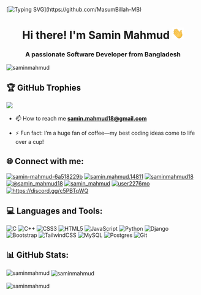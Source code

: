 [![Typing SVG](https://readme-typing-svg.herokuapp.com?font=Poppins&color=929292&size=50&center=true&vCenter=true&width=1000&height=150&lines=Welcome+to+my+GitHub+Profile!)](https://github.com/MasumBillah-MB)

<h1 align="center">Hi there! I'm Samin Mahmud <img src="https://raw.githubusercontent.com/ABSphreak/ABSphreak/master/gifs/Hi.gif" width="30px" height="30px" > </h1>
<h3 align="center">A passionate Software Developer from Bangladesh</h3>

<p align="left"> <img src="https://komarev.com/ghpvc/?username=saminmahmud&label=Profile%20views&color=0e75b6&style=flat" alt="saminmahmud" /> </p>

## 🏆 GitHub Trophies
![](https://github-profile-trophy.vercel.app/?username=saminmahmud&theme=default_repocard&no-frame=false&no-bg=false&margin-w=4)


- 📫 How to reach me **samin.mahmud18@gmail.com**

- ⚡ Fun fact: I’m a huge fan of coffee—my best coding ideas come to life over a cup!

## 🌐 Connect with me:
<p align="left">
<a href="https://linkedin.com/in/samin-mahmud-6a518229b" target="blank"><img align="center" src="https://raw.githubusercontent.com/rahuldkjain/github-profile-readme-generator/master/src/images/icons/Social/linked-in-alt.svg" alt="samin-mahmud-6a518229b" height="30" width="40" /></a>
<a href="https://fb.com/samin.mahmud.14811" target="blank"><img align="center" src="https://raw.githubusercontent.com/rahuldkjain/github-profile-readme-generator/master/src/images/icons/Social/facebook.svg" alt="samin.mahmud.14811" height="30" width="40" /></a>
<a href="https://www.codechef.com/users/saminmahmud18" target="blank"><img align="center" src="https://cdn.jsdelivr.net/npm/simple-icons@3.1.0/icons/codechef.svg" alt="saminmahmud18" height="30" width="40" /></a>
<a href="https://www.hackerrank.com/@samin_mahmud18" target="blank"><img align="center" src="https://raw.githubusercontent.com/rahuldkjain/github-profile-readme-generator/master/src/images/icons/Social/hackerrank.svg" alt="@samin_mahmud18" height="30" width="40" /></a>
<a href="https://codeforces.com/profile/samin_mahmud" target="blank"><img align="center" src="https://raw.githubusercontent.com/rahuldkjain/github-profile-readme-generator/master/src/images/icons/Social/codeforces.svg" alt="samin_mahmud" height="30" width="40" /></a>
<a href="https://www.leetcode.com/user2276mo" target="blank"><img align="center" src="https://raw.githubusercontent.com/rahuldkjain/github-profile-readme-generator/master/src/images/icons/Social/leet-code.svg" alt="user2276mo" height="30" width="40" /></a>
<a href="https://discord.gg/https://discord.gg/samin0952" target="blank"><img align="center" src="https://raw.githubusercontent.com/rahuldkjain/github-profile-readme-generator/master/src/images/icons/Social/discord.svg" alt="https://discord.gg/c5PBTqWQ" height="30" width="40" /></a>
</p>

## 💻 Languages and Tools:
![C](https://img.shields.io/badge/c-%2300599C.svg?style=for-the-badge&logo=c&logoColor=white) ![C++](https://img.shields.io/badge/c++-%2300599C.svg?style=for-the-badge&logo=c%2B%2B&logoColor=white) ![CSS3](https://img.shields.io/badge/css3-%231572B6.svg?style=for-the-badge&logo=css3&logoColor=white) ![HTML5](https://img.shields.io/badge/html5-%23E34F26.svg?style=for-the-badge&logo=html5&logoColor=white) ![JavaScript](https://img.shields.io/badge/javascript-%23323330.svg?style=for-the-badge&logo=javascript&logoColor=%23F7DF1E) ![Python](https://img.shields.io/badge/python-3670A0?style=for-the-badge&logo=python&logoColor=ffdd54) ![Django](https://img.shields.io/badge/django-%23092E20.svg?style=for-the-badge&logo=django&logoColor=white) ![Bootstrap](https://img.shields.io/badge/bootstrap-%238511FA.svg?style=for-the-badge&logo=bootstrap&logoColor=white) ![TailwindCSS](https://img.shields.io/badge/tailwindcss-%2338B2AC.svg?style=for-the-badge&logo=tailwind-css&logoColor=white) ![MySQL](https://img.shields.io/badge/mysql-4479A1.svg?style=for-the-badge&logo=mysql&logoColor=white) ![Postgres](https://img.shields.io/badge/postgres-%23316192.svg?style=for-the-badge&logo=postgresql&logoColor=white) ![Git](https://img.shields.io/badge/git-%23F05033.svg?style=for-the-badge&logo=git&logoColor=white)

## 📊 GitHub Stats:
<p><img align="left" src="https://github-readme-stats.vercel.app/api/top-langs?username=saminmahmud&show_icons=true&locale=en&layout=compact" alt="saminmahmud" /></p>
<p>&nbsp;<img align="center" src="https://github-readme-stats.vercel.app/api?username=saminmahmud&show_icons=true&locale=en" alt="saminmahmud" /></p>
<p><img align="center" src="https://github-readme-streak-stats.herokuapp.com/?user=saminmahmud&" alt="saminmahmud" /></p>

